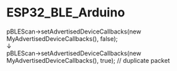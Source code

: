 # ESP32_BLE_Arduino

pBLEScan->setAdvertisedDeviceCallbacks(new MyAdvertisedDeviceCallbacks(), false);  
↓  
pBLEScan->setAdvertisedDeviceCallbacks(new MyAdvertisedDeviceCallbacks(), true);  // duplicate packet
